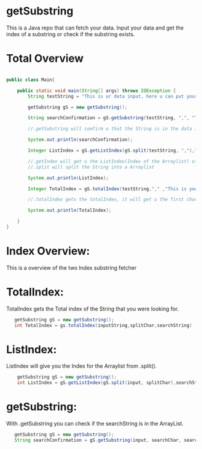 # getSubstring
This is a Java repo that can fetch your data. Input your data and get the index of a substring or check if the substring 
exists. 

# Total Overview
```Java

public class Main{

    public static void main(String[] args) throws IOException {
        String testString = "This is ur data input, here u can put your data in";

        getSubstring gS = new getSubstring();

        String searchConfirmation = gS.getSubstring(testString, ",", "This is your data input");

        //.getSubstring will comfirm u that the String is in the data input

        System.out.println(searchConfirmation);

        Integer ListIndex = gS.getListIndex(gS.split(testString, ","),"This is your data input");

        //.getIndex will get u the ListIndex(Index of the Arraylist) of the data
        //.split will split the String into a Arraylist

        System.out.println(ListIndex);

        Integer TotalIndex = gS.totalIndex(testString,"," ,"This is your data input");

        //.totalIndex gets the totalIndex, it will get u the first char of the the search

        System.out.println(TotalIndex);

    }
}
```
# Index Overview:
This is a overview of the two Index substring fetcher

# TotalIndex:
 TotalIndex gets the Total index of the String that you were looking for.

 ```Java
    getSubstring gS = new getSubstring();
    int TotalIndex = gs.totalIndex(inputString,splitChar,searchString)
```
 # ListIndex:
  ListIndex will give you the Index for the Arraylist from .split(). 
```Java
    getSubstring gS = new getSubstring();
    int ListIndex = gS.getListIndex(gS.split(input, splitChar),searchString);
 ```
  # getSubstring:
  With .getSubstring you can check if the searchString is in the ArrayList.
  ```Java
     getSubstring gS = new getSubstring();
     String searchConfirmation = gS.getSubstring(input, searchChar, searchString);
  ```
  
  
  

